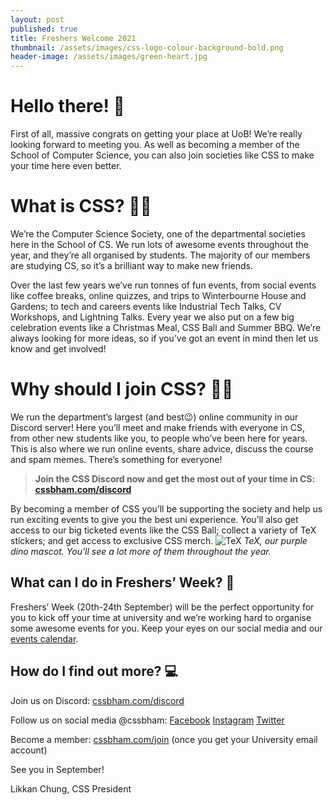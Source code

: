 ```yaml
---
layout: post
published: true
title: Freshers Welcome 2021
thumbnail: /assets/images/css-logo-colour-background-bold.png
header-image: /assets/images/green-heart.jpg
---
```

# Hello there! 👋

First of all, massive congrats on getting your place at UoB! We’re really looking forward to meeting you. As well as becoming a member of the School of Computer Science, you can also join societies like CSS to make your time here even better.

# What is CSS? 🧑‍💻

We’re the Computer Science Society, one of the departmental societies here in the School of CS. We run lots of awesome events throughout the year, and they’re all organised by students. The majority of our members are studying CS, so it’s a brilliant way to make new friends.

Over the last few years we’ve run tonnes of fun events, from social events like coffee breaks, online quizzes, and trips to Winterbourne House and Gardens; to tech and careers events like Industrial Tech Talks, CV Workshops, and Lightning Talks. Every year we also put on a few big celebration events like a Christmas Meal, CSS Ball and Summer BBQ. We’re always looking for more ideas, so if you’ve got an event in mind then let us know and get involved!

# Why should I join CSS? 🤔💭

We run the department’s largest (and best😉) online community in our Discord server! Here you’ll meet and make friends with everyone in CS, from other new students like you, to people who’ve been here for years. This is also where we run online events, share advice, discuss the course and spam memes. There’s something for everyone!



> **Join the CSS Discord now and get the most out of your time in CS: [cssbham.com/discord](https://cssbham.com/discord)**



By becoming a member of CSS you’ll be supporting the society and help us run exciting events to give you the best uni experience. You’ll also get access to our big ticketed events like the CSS Ball; collect a variety of TeX stickers; and get access to exclusive CSS merch. ![TeX](https://lh6.googleusercontent.com/OM9VN5j8kq8GPsJRof8h_m2hU0QC3-tI46RE_gUaE7mbWUfK7_ZqB2u1T8QA_SoN_RyDzKXFsOVW5Bh2sgNbMmicjPQC5czGmf7HzcBiV1DvumwvlE1DQCKIVAdZCBIVgRgep3C-)
_TeX, our purple dino mascot. You'll see a lot more of them throughout the year._

## What can I do in Freshers’ Week? 🥳

Freshers’ Week (20th-24th September) will be the perfect opportunity for you to kick off your time at university and we’re working hard to organise some awesome events for you. Keep your eyes on our social media and our [events calendar](https://cssbham.com/calendar).

## How do I find out more? 💻

Join us on Discord: [cssbham.com/discord](https://cssbham.com/discord)

Follow us on social media @cssbham: [Facebook](https://cssbham.com/fb) [Instagram](https://cssbham.com/ig) [Twitter](https://cssbham.com/twitter)

Become a member: [cssbham.com/join](https://cssbham.com/join) (once you get your University email account)



See you in September!

Likkan Chung, CSS President

